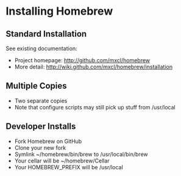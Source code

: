 # Installing Homebrew

## Standard Installation

See existing documentation:

 * Project homepage: http://github.com/mxcl/homebrew
 * More detail: http://wiki.github.com/mxcl/homebrew/installation

## Multiple Copies

 * Two separate copies
 * Note that configure scripts may still pick up stuff from /usr/local

## Developer Installs

 * Fork Homebrew on GitHub
 * Clone your new fork
 * Symlink ~/homebrew/bin/brew to /usr/local/bin/brew
 * Your cellar will be ~/homebrew/Cellar
 * Your HOMEBREW\_PREFIX will be /usr/local
